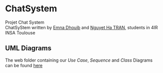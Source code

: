 # ChatSystem
Projet Chat System<br/>
ChatSyStem written by [Emna Dhouib](https://github.com/Emna1997) and [Nguyet Ha TRAN](https://github.com/hatn23), students in 4IR INSA Toulouse
## UML Diagrams
The web folder containing our <i>Use Case</i>, <i>Sequence</i> and <i>Class</i> Diagrams can be found [here](https://github.com/hatn23/ChatSystem/tree/master/UML)
